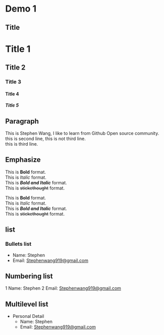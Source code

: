 # Demo 1

## Title
# Title 1
## Title 2
### Title 3
#### Title 4
##### Title 5

## Paragraph
This is Stephen Wang, I like to learn from Github Open source community.  
this is second line,
this is not third line.  
this is third line.  




## Emphasize

This is **Bold** format.  
This is *Italic* format.  
This is ***Bold and Italic*** format.  
This is ~~stickethought~~ format.  

This is __Bold__ format.  
This is _Italic_ format.  
This is ___Bold and Italic___ format.  
This is ~~stickethought~~ format.  

## list

### Bullets list
* Name: Stephen  
* Email: Stephenwang919@gmail.com  

## Numbering list
1 Name: Stephen
2 Email: Stephenwang919@gmail.com

## Multilevel list
- Personal Detail
  - Name: Stephen
  - Email: Stephenwang919@gmail.com
